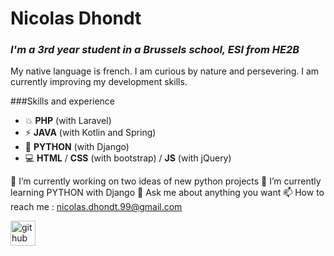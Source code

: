 # **Nicolas Dhondt**

### *I'm a 3rd year student in a Brussels school, ESI from HE2B*

My native language is french. I am curious by nature and persevering. 
I am currently improving my development skills.

###Skills and experience 

* 💥 **PHP** (with Laravel)
* ⚡ **JAVA** (with Kotlin and Spring)
* 🐍 **PYTHON** (with Django)
* 💻 **HTML** / **CSS** (with bootstrap) / **JS** (with jQuery)

🔭 I’m currently working on two ideas of new python projects 
🌱 I’m currently learning PYTHON with Django 
💬 Ask me about anything you want 
📫 How to reach me : nicolas.dhondt.99@gmail.com 

[<img src='https://cdn.jsdelivr.net/npm/simple-icons@3.0.1/icons/github.svg' alt='github' height='40'>](https://github.com/NicolasDhondt)  
